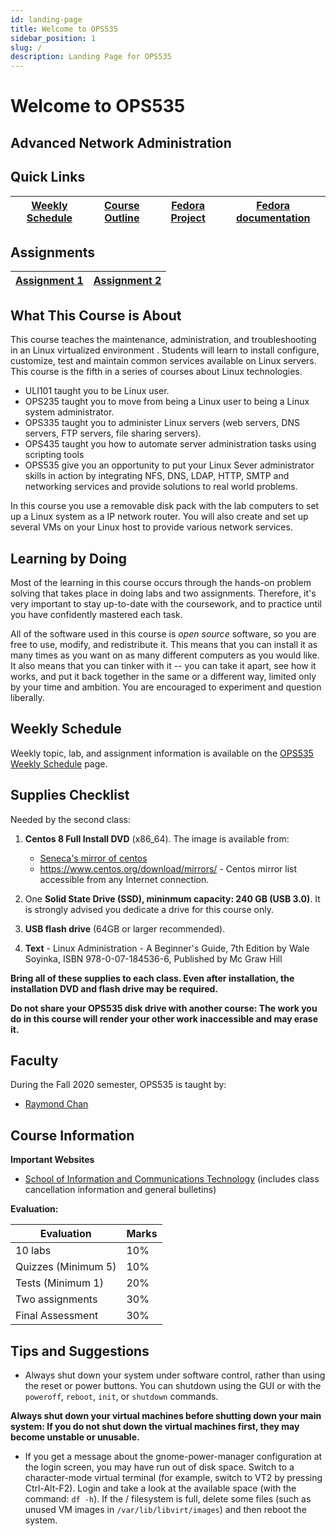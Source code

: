 ```yaml
---
id: landing-page
title: Welcome to OPS535
sidebar_position: 1
slug: /
description: Landing Page for OPS535
---
```


# Welcome to OPS535 

## Advanced Network Administration

## Quick Links

| [Weekly Schedule](./weekly-schedule.md) | [Course Outline](https://scs.senecac.on.ca/course/ops535) | [Fedora Project](http://fedoraproject.org/) | [Fedora documentation](http://docs.fedoraproject.org/) |
| --- | --- | --- | --- |

## Assignments

| [Assignment 1](/B-Assignments/assignment1.md) | [Assignment 2](/B-Assignments/assignment2.md) |
| --- | --- |

## What This Course is About

This course teaches the maintenance, administration, and troubleshooting in an Linux virtualized environment . Students will learn to install configure, customize, test and maintain common services available on Linux servers. This course is the fifth in a series of courses about Linux technologies.

- ULI101 taught you to be Linux user.
- OPS235 taught you to move from being a Linux user to being a Linux system administrator.
- OPS335 taught you to administer Linux servers (web servers, DNS servers, FTP servers, file sharing servers).
- OPS435 taught you how to automate server administration tasks using scripting tools
- OPS535 give you an opportunity to put your Linux Sever administrator skills in action by integrating NFS, DNS, LDAP, HTTP, SMTP and networking services and provide solutions to real world problems.

In this course you use a removable disk pack with the lab computers to set up a Linux system as a IP network router. You will also create and set up several VMs on your Linux host to provide various network services.

## Learning by Doing

Most of the learning in this course occurs through the hands-on problem solving that takes place in doing labs and two assignments. Therefore, it's very important to stay up-to-date with the coursework, and to practice until you have confidently mastered each task.

All of the software used in this course is _open source_ software, so you are free to use, modify, and redistribute it. This means that you can install it as many times as you want on as many different computers as you would like. It also means that you can tinker with it -- you can take it apart, see how it works, and put it back together in the same or a different way, limited only by your time and ambition. You are encouraged to experiment and question liberally.

## Weekly Schedule

Weekly topic, lab, and assignment information is available on the [OPS535 Weekly Schedule](./weekly-schedule.md) page.

## Supplies Checklist

Needed by the second class:

  1. **Centos 8 Full Install DVD** (x86_64). The image is available from:

      - [Seneca's mirror of centos](https://mirror.senecacollege.ca/centos/8/isos/x86_64/CentOS-8.2.2004-x86_64-dvd1.iso)
      - https://www.centos.org/download/mirrors/ - Centos mirror list accessible from any Internet connection.

  2. One **Solid State Drive (SSD), mininmum capacity: 240 GB (USB 3.0)**. It is strongly advised you dedicate a drive for this course only.
  3. **USB flash drive** (64GB or larger recommended).
  4. **Text** - Linux Administration - A Beginner's Guide, 7th Edition by Wale Soyinka, ISBN 978-0-07-184536-6, Published by Mc Graw Hill

**Bring all of these supplies to each class. Even after installation, the installation DVD and flash drive may be required.**

**Do not share your OPS535 disk drive with another course: The work you do in this course will render your other work inaccessible and may erase it.**

## Faculty

During the Fall 2020 semester, OPS535 is taught by:

- [Raymond Chan](https://matrix.senecacollege.ca/~raymond.chan)

## Course Information

**Important Websites**

- [School of Information and Communications Technology](https://ict.senecacollege.ca/students/home) (includes class cancellation information and general bulletins)

**Evaluation:**

| Evaluation | Marks |
| --- | --- |
| 10 labs | 10% |
| Quizzes (Minimum 5) | 10% |
| Tests (Minimum 1) | 20% |
| Two assignments | 30% |
| Final Assessment | 30% |

## Tips and Suggestions

- Always shut down your system under software control, rather than using the reset or power buttons. You can shutdown using the GUI or with the `poweroff`, `reboot`, `init`, or `shutdown` commands.

**Always shut down your virtual machines before shutting down your main system: If you do not shut down the virtual machines first, they may become unstable or unusable.**

- If you get a message about the gnome-power-manager configuration at the login screen, you may have run out of disk space. Switch to a character-mode virtual terminal (for example, switch to VT2 by pressing Ctrl-Alt-F2). Login and take a look at the available space (with the command: `df -h`). If the / filesystem is full, delete some files (such as unused VM images in `/var/lib/libvirt/images`) and then reboot the system.
